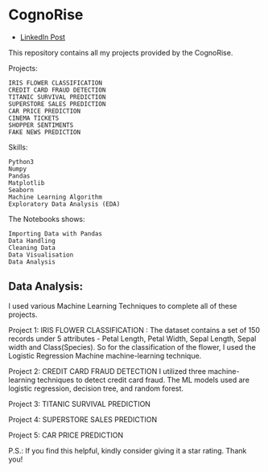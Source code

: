 # CognoRise

- [LinkedIn Post]()

This repository contains all my projects provided by the CognoRise.

Projects:

    IRIS FLOWER CLASSIFICATION
    CREDIT CARD FRAUD DETECTION
    TITANIC SURVIVAL PREDICTION
    SUPERSTORE SALES PREDICTION
    CAR PRICE PREDICTION
    CINEMA TICKETS
    SHOPPER SENTIMENTS
    FAKE NEWS PREDICTION

Skills:

    Python3
    Numpy
    Pandas
    Matplotlib
    Seaborn
    Machine Learning Algorithm
    Exploratory Data Analysis (EDA)
    
The Notebooks shows:

    Importing Data with Pandas
    Data Handling
    Cleaning Data
    Data Visualisation
    Data Analysis

## Data Analysis:

I used various Machine Learning Techniques to complete all of these projects.

Project 1: IRIS FLOWER CLASSIFICATION :
The dataset contains a set of 150 records under 5 attributes - Petal Length, Petal Width, Sepal Length, Sepal width and Class(Species). 
So for the classification of the flower, I used the Logistic Regression Machine machine-learning technique.

Project 2: CREDIT CARD FRAUD DETECTION
I utilized three machine-learning techniques to detect credit card fraud. 
The ML models used are logistic regression, decision tree, and random forest.

Project 3: TITANIC SURVIVAL PREDICTION

Project 4: SUPERSTORE SALES PREDICTION

Project 5: CAR PRICE PREDICTION


P.S.: If you find this helpful, kindly consider giving it a star rating. Thank you!

